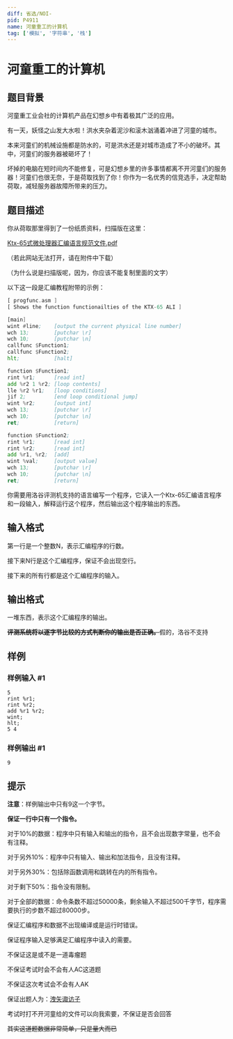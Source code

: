 ```yaml
---
diff: 省选/NOI-
pid: P4911
name: 河童重工的计算机
tag: ['模拟', '字符串', '栈']
---
```

# 河童重工的计算机
## 题目背景

河童重工业会社的计算机产品在幻想乡中有着极其广泛的应用。

有一天，妖怪之山发大水啦！洪水夹杂着泥沙和滚木汹涌着冲进了河童的城市。

本来河童们的机械设施都是防水的，可是洪水还是对城市造成了不小的破坏。其中，河童们的服务器被砸坏了！

坏掉的电脑在短时间内不能修复，可是幻想乡里的许多事情都离不开河童们的服务器！河童们也很无奈，于是荷取找到了你！你作为一名优秀的信竞选手，决定帮助荷取，减轻服务器故障所带来的压力。
## 题目描述

你从荷取那里得到了一份纸质资料，扫描版在这里：

[Ktx-65式微处理器汇编语言规范文件.pdf](https://www.touhou-oi.tk/uploads/Ktx-65%E5%BC%8F%E5%BE%AE%E5%A4%84%E7%90%86%E5%99%A8%E6%B1%87%E7%BC%96%E8%AF%AD%E8%A8%80%E8%A7%84%E8%8C%83%E6%96%87%E4%BB%B6.pdf)

（若此网站无法打开，请在附件中下载）

（为什么说是扫描版呢，因为，你应该不能复制里面的文字）

以下这一段是汇编教程附带的示例：
```asm
[ progfunc.asm ]
[ Shows the function functionailties of the KTX-65 ALI ]

[main]
wint #line;    [output the current physical line number]
wch 13;        [putchar \r]
wch 10;        [putchar \n]
callfunc $Function1;
callfunc $Function2;
hlt;           [halt]

function $Function1;
rint %r1;      [read int]
add %r2 1 %r2; [loop contents]
lle %r2 %r1;   [loop conditions]
jif 2;         [end loop conditional jump]
wint %r2;      [output int]
wch 13;        [putchar \r]
wch 10;        [putchar \n]
ret;           [return]

function $Function2;
rint %r1;      [read int]
rint %r2;      [read int]
add %r1, %r2;  [add]
wint %val;     [output value]
wch 13;        [putchar \r]
wch 10;        [putchar \n]
ret;           [return]
```
你需要用洛谷评测机支持的语言编写一个程序，它读入一个Ktx-65汇编语言程序和一段输入，解释运行这个程序，然后输出这个程序输出的东西。
## 输入格式

第一行是一个整数N，表示汇编程序的行数。

接下来N行是这个汇编程序，保证不会出现空行。

接下来的所有行都是这个汇编程序的输入。
## 输出格式

一堆东西，表示这个汇编程序的输出。

~~**评测系统将以逐字节比较的方式判断你的输出是否正确。**~~假的，洛谷不支持
## 样例

### 样例输入 #1
```
5
rint %r1;
rint %r2;
add %r1 %r2;
wint;
hlt;
5 4
```
### 样例输出 #1
```
9
```
## 提示



**注意**：样例输出中只有9这一个字节。

**保证一行中只有一个指令。**

对于10%的数据：程序中只有输入和输出的指令，且不会出现数字常量，也不会有注释。

对于另外10%：程序中只有输入、输出和加法指令，且没有注释。

对于另外30%：包括除函数调用和跳转在内的所有指令。

对于剩下50%：指令没有限制。

对于全部的数据：命令条数不超过50000条，剩余输入不超过500千字节，程序需要执行的步数不超过80000步。

保证汇编程序和数据不出现编译或是运行时错误。

保证程序输入足够满足汇编程序中读入的需要。

不保证这是或不是一道毒瘤题

不保证考试时会不会有人AC这道题

不保证这次考试会不会有人AK

保证出题人为：[洩矢诹访子](https://www.luogu.org/space/show?uid=53151)

考试时打不开河童给的文件可以向我索要，不保证是否会回答

~~其实这道题数据非常简单，只是量大而已~~
